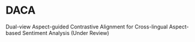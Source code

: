 # DACA
Dual-view Aspect-guided Contrastive Alignment for Cross-lingual Aspect-based Sentiment Analysis (Under Review)
